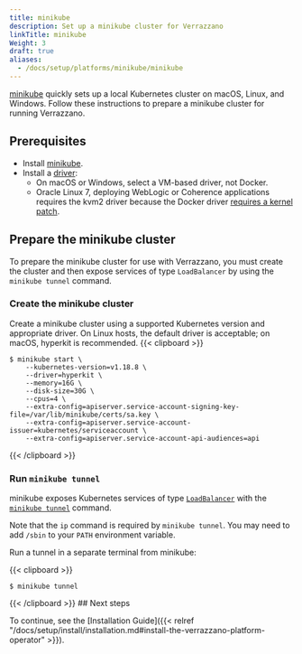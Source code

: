 ```yaml
---
title: minikube
description: Set up a minikube cluster for Verrazzano
linkTitle: minikube
Weight: 3
draft: true
aliases:
  - /docs/setup/platforms/minikube/minikube
---
```


[minikube](https://minikube.sigs.k8s.io/docs/) quickly sets up a local Kubernetes cluster on macOS, Linux, and Windows. Follow
these instructions to prepare a minikube cluster for running Verrazzano.

## Prerequisites

- Install [minikube](https://minikube.sigs.k8s.io/docs/start/).
- Install a [driver](https://minikube.sigs.k8s.io/docs/drivers/):
  - On macOS or Windows, select a VM-based driver, not Docker.
  - Oracle Linux 7, deploying WebLogic or Coherence applications requires the kvm2 driver because the Docker driver [requires a kernel patch](https://github.com/kubernetes/kubernetes/issues/72878).


## Prepare the minikube cluster

To prepare the minikube cluster for use with Verrazzano, you must create the cluster and then expose services
of type `LoadBalancer` by using the `minikube tunnel` command.

### Create the minikube cluster

Create a minikube cluster using a supported Kubernetes version and appropriate driver.  On Linux hosts, the default
driver is acceptable; on macOS, hyperkit is recommended.
{{< clipboard >}}
<div class="highlight">

    $ minikube start \
        --kubernetes-version=v1.18.8 \
        --driver=hyperkit \
        --memory=16G \
        --disk-size=30G \
        --cpus=4 \
        --extra-config=apiserver.service-account-signing-key-file=/var/lib/minikube/certs/sa.key \
        --extra-config=apiserver.service-account-issuer=kubernetes/serviceaccount \
        --extra-config=apiserver.service-account-api-audiences=api

</div>
{{< /clipboard >}}

### Run `minikube tunnel`

minikube exposes Kubernetes services of type [`LoadBalancer`](https://kubernetes.io/docs/tasks/access-application-cluster/create-external-load-balancer/) with the
[`minikube tunnel`](https://minikube.sigs.k8s.io/docs/commands/tunnel/) command.  

Note that the `ip` command is required by `minikube tunnel`.  You may need to add `/sbin` to your `PATH` environment variable.  

Run a tunnel in a separate terminal from minikube:

{{< clipboard >}}
<div class="highlight">

```
$ minikube tunnel
```
</div>
{{< /clipboard >}}
## Next steps

To continue, see the [Installation Guide]({{< relref "/docs/setup/install/installation.md#install-the-verrazzano-platform-operator" >}}).
